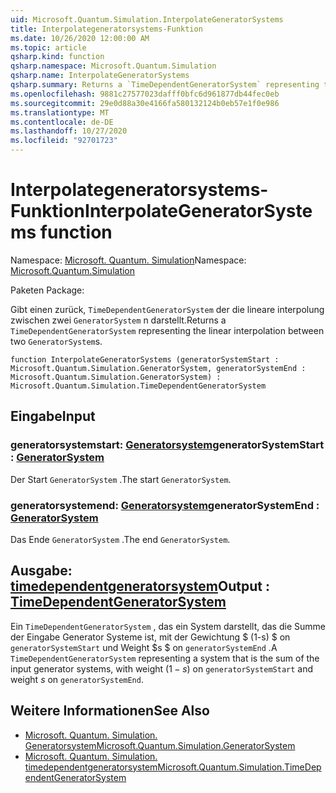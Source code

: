 ```yaml
---
uid: Microsoft.Quantum.Simulation.InterpolateGeneratorSystems
title: Interpolategeneratorsystems-Funktion
ms.date: 10/26/2020 12:00:00 AM
ms.topic: article
qsharp.kind: function
qsharp.namespace: Microsoft.Quantum.Simulation
qsharp.name: InterpolateGeneratorSystems
qsharp.summary: Returns a `TimeDependentGeneratorSystem` representing the linear interpolation between two `GeneratorSystem`s.
ms.openlocfilehash: 9881c27577023dafff0bfc6d961877db44fec0eb
ms.sourcegitcommit: 29e0d88a30e4166fa580132124b0eb57e1f0e986
ms.translationtype: MT
ms.contentlocale: de-DE
ms.lasthandoff: 10/27/2020
ms.locfileid: "92701723"
---
```

# <a name="interpolategeneratorsystems-function"></a><span data-ttu-id="59b41-102">Interpolategeneratorsystems-Funktion</span><span class="sxs-lookup"><span data-stu-id="59b41-102">InterpolateGeneratorSystems function</span></span>

<span data-ttu-id="59b41-103">Namespace: [Microsoft. Quantum. Simulation](xref:Microsoft.Quantum.Simulation)</span><span class="sxs-lookup"><span data-stu-id="59b41-103">Namespace: [Microsoft.Quantum.Simulation](xref:Microsoft.Quantum.Simulation)</span></span>

<span data-ttu-id="59b41-104">Paketen [](https://nuget.org/packages/)</span><span class="sxs-lookup"><span data-stu-id="59b41-104">Package: [](https://nuget.org/packages/)</span></span>


<span data-ttu-id="59b41-105">Gibt einen zurück, `TimeDependentGeneratorSystem` der die lineare interpolung zwischen zwei `GeneratorSystem` n darstellt.</span><span class="sxs-lookup"><span data-stu-id="59b41-105">Returns a `TimeDependentGeneratorSystem` representing the linear interpolation between two `GeneratorSystem`s.</span></span>

```qsharp
function InterpolateGeneratorSystems (generatorSystemStart : Microsoft.Quantum.Simulation.GeneratorSystem, generatorSystemEnd : Microsoft.Quantum.Simulation.GeneratorSystem) : Microsoft.Quantum.Simulation.TimeDependentGeneratorSystem
```


## <a name="input"></a><span data-ttu-id="59b41-106">Eingabe</span><span class="sxs-lookup"><span data-stu-id="59b41-106">Input</span></span>

### <a name="generatorsystemstart--generatorsystem"></a><span data-ttu-id="59b41-107">generatorsystemstart: [Generatorsystem](xref:Microsoft.Quantum.Simulation.GeneratorSystem)</span><span class="sxs-lookup"><span data-stu-id="59b41-107">generatorSystemStart : [GeneratorSystem](xref:Microsoft.Quantum.Simulation.GeneratorSystem)</span></span>

<span data-ttu-id="59b41-108">Der Start `GeneratorSystem` .</span><span class="sxs-lookup"><span data-stu-id="59b41-108">The start `GeneratorSystem`.</span></span>


### <a name="generatorsystemend--generatorsystem"></a><span data-ttu-id="59b41-109">generatorsystemend: [Generatorsystem](xref:Microsoft.Quantum.Simulation.GeneratorSystem)</span><span class="sxs-lookup"><span data-stu-id="59b41-109">generatorSystemEnd : [GeneratorSystem](xref:Microsoft.Quantum.Simulation.GeneratorSystem)</span></span>

<span data-ttu-id="59b41-110">Das Ende `GeneratorSystem` .</span><span class="sxs-lookup"><span data-stu-id="59b41-110">The end `GeneratorSystem`.</span></span>



## <a name="output--timedependentgeneratorsystem"></a><span data-ttu-id="59b41-111">Ausgabe: [timedependentgeneratorsystem](xref:Microsoft.Quantum.Simulation.TimeDependentGeneratorSystem)</span><span class="sxs-lookup"><span data-stu-id="59b41-111">Output : [TimeDependentGeneratorSystem](xref:Microsoft.Quantum.Simulation.TimeDependentGeneratorSystem)</span></span>

<span data-ttu-id="59b41-112">Ein `TimeDependentGeneratorSystem` , das ein System darstellt, das die Summe der Eingabe Generator Systeme ist, mit der Gewichtung $ (1-s) $ on `generatorSystemStart` und Weight $s $ on `generatorSystemEnd` .</span><span class="sxs-lookup"><span data-stu-id="59b41-112">A `TimeDependentGeneratorSystem` representing a system that is the sum of the input generator systems, with weight $(1-s)$ on `generatorSystemStart` and weight $s$ on `generatorSystemEnd`.</span></span>

## <a name="see-also"></a><span data-ttu-id="59b41-113">Weitere Informationen</span><span class="sxs-lookup"><span data-stu-id="59b41-113">See Also</span></span>

- [<span data-ttu-id="59b41-114">Microsoft. Quantum. Simulation. Generatorsystem</span><span class="sxs-lookup"><span data-stu-id="59b41-114">Microsoft.Quantum.Simulation.GeneratorSystem</span></span>](xref:Microsoft.Quantum.Simulation.GeneratorSystem)
- [<span data-ttu-id="59b41-115">Microsoft. Quantum. Simulation. timedependentgeneratorsystem</span><span class="sxs-lookup"><span data-stu-id="59b41-115">Microsoft.Quantum.Simulation.TimeDependentGeneratorSystem</span></span>](xref:Microsoft.Quantum.Simulation.TimeDependentGeneratorSystem)